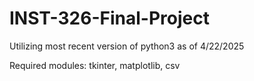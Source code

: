 # INST-326-Final-Project

Utilizing most recent version of python3 as of 4/22/2025

Required modules: tkinter, matplotlib, csv
